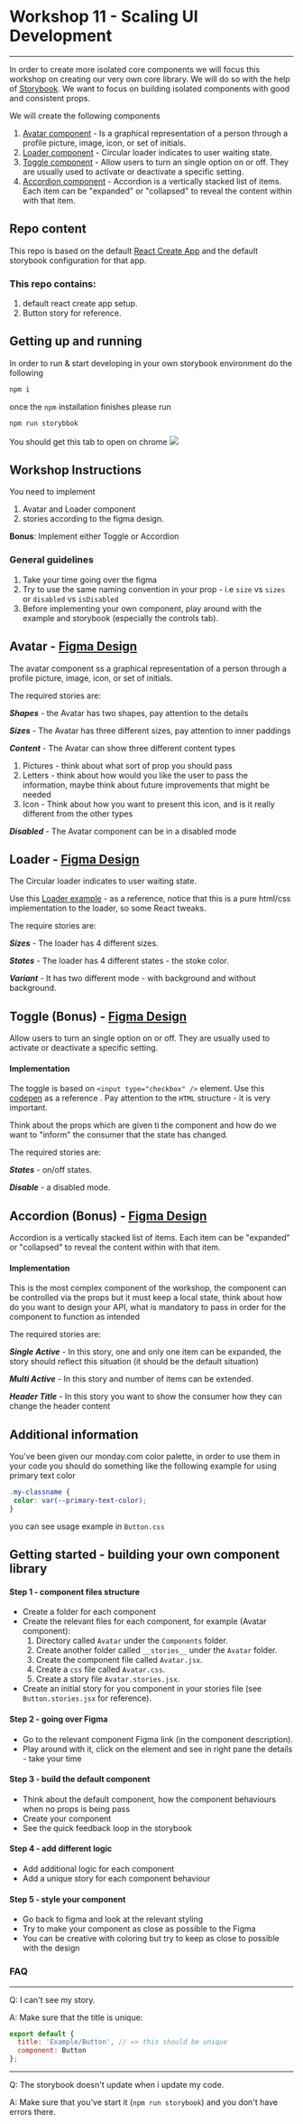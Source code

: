 # Workshop 11 - Scaling UI Development
***
In order to create more isolated core components we will focus this workshop on creating our very own core library.
We will do so with the help of [Storybook](https://storybook.js.org/).
We want to focus on building isolated components with good and consistent props.

We will create the following components
1. [Avatar component](https://www.figma.com/file/rEZBYBTa8dJyjHthW4jETo/Avatar-(Copy)) - Is a graphical representation of a person through a profile picture, image, icon, or set of initials.
2. [Loader component](https://www.figma.com/file/o0iwQJFTX0ytpNhTYj4nEi/Circular-loader-(Copy)?node-id=0%3A1) - Circular loader indicates to user waiting state.
3. [Toggle component](https://www.figma.com/file/ho4Fo3Mt9OsUkSV96MKFNx/Toggle-(Copy)?node-id=0%3A1) - Allow users to turn an single option on or off. They are usually used to activate or deactivate a specific setting.
4. [Accordion component](https://www.figma.com/file/v64wRtyGvN1IKmaE3eYArd/Accordion-(Copy)?node-id=0%3A1) - Accordion is a vertically stacked list of items. Each item can be "expanded" or "collapsed" to reveal the content within with that item.

## Repo content
This repo is based on the default [React Create App](https://reactjs.org/docs/create-a-new-react-app.html) and the default storybook configuration for that app.

### This repo contains:
1. default react create app setup.
2. Button story for reference.

## Getting up and running
In order to run & start developing in your own storybook environment do the following
```bash
npm i
```
once the `npm` installation finishes please run 
```bash
npm run storybbok
```

You should get this tab to open on chrome
![](readm-assets/storybook-start.png)

## Workshop Instructions
You need to implement
1. Avatar and Loader component
2. stories according to the figma design.

****Bonus****:
Implement either Toggle or Accordion


### General guidelines
1. Take your time going over the figma
2. Try to use the same naming convention in your prop - i.e `size` vs `sizes` or `disabled` vs `isDisabled`
3. Before implementing your own component, play around with the example and storybook (especially the controls tab).

## Avatar - [Figma Design](https://www.figma.com/file/rEZBYBTa8dJyjHthW4jETo/Avatar-(Copy))

The avatar component ss a graphical representation of a person through a profile picture, image, icon, or set of initials.

The required stories are:

***Shapes*** - the Avatar has two shapes, pay attention to the details

***Sizes*** - The Avatar has three different sizes, pay attention to inner paddings

***Content*** - The Avatar can show three different content types
1. Pictures - think about what sort of prop you should pass
2. Letters - think about how would you like the user to pass the information, maybe think about future improvements that might be needed
3. Icon - Think about how you want to present this icon, and is it really different from the other types

***Disabled*** - The Avatar component can be in a disabled mode


## Loader - [Figma Design](https://www.figma.com/file/o0iwQJFTX0ytpNhTYj4nEi/Circular-loader-(Copy)?node-id=0%3A1)

The Circular loader indicates to user waiting state.

Use this [Loader example](https://codepen.io/orrgottl/pen/JjpVvNB) - as a reference, notice that this is a pure html/css implementation to the loader, so some React tweaks.

The require stories are:

***Sizes*** - The loader has 4 different sizes.

***States*** - The loader has 4 different states - the stoke color.

***Variant*** - It has two different mode - with background and without background.

## Toggle (Bonus) - [Figma Design](https://www.figma.com/file/ho4Fo3Mt9OsUkSV96MKFNx/Toggle-(Copy)?node-id=0%3A1)

Allow users to turn an single option on or off. They are usually used to activate or deactivate a specific setting.

#### Implementation
The toggle is based on `<input type="checkbox" />` element. Use this [codepen](https://codepen.io/orrgottl/pen/BaYExrj) as a reference
.
Pay attention to the `HTML` structure - it is very important.

Think about the props which are given ti the component and how do we want to "inform" the consumer that the state has changed.


The required stories are:

***States*** - on/off states.

***Disable*** - a disabled mode.

## Accordion (Bonus) - [Figma Design](https://www.figma.com/file/v64wRtyGvN1IKmaE3eYArd/Accordion-(Copy)?node-id=0%3A1)
Accordion is a vertically stacked list of items. Each item can be "expanded" or "collapsed" to reveal the content within with that item.

#### Implementation
This is the most complex component of the workshop, the component can be controlled via the props but it must keep a local state,
 think about how do you want to design your API, what is mandatory to pass in order for the component to function as intended 


The required stories are:

***Single Active*** - In this story, one and only one item can be expanded, the story should reflect this situation (it should be the default situation) 

***Multi Active*** - In this story and number of items can be extended.

***Header Title*** - In this story you want to show the consumer how they can change the header content


## Additional information
You've been given our monday.com color palette, in order to use them in your code you should do something like the following example for using primary text color
```css
.my-classname {
 color: var(--primary-text-color);
}
```
you can see usage example in `Button.css` 

## Getting started - building your own component library
#### Step 1 - component files structure
* Create a folder for each component 
* Create the relevant files for each component, for example (Avatar component):
   1. Directory called `Avatar` under the `Components` folder.
   2. Create another folder called `__stories__` under the `Avatar` folder.
   3. Create the component file called `Avatar.jsx`.
   4. Create a `css` file called `Avatar.css`.
   5. Create a story file `Avatar.stories.jsx`.
* Create an initial story for you component in your stories file (see `Button.stories.jsx` for reference).

#### Step 2 - going over Figma
* Go to the relevant component Figma link (in the component description).
* Play around with it, click on the element and see in right pane the details - take your time

#### Step 3 - build the default component
* Think about the default component, how the component behaviours when no props is being pass
* Create your component
* See the quick feedback loop in the storybook

#### Step 4 - add different logic
* Add additional logic for each component
* Add a unique story for each component behaviour

#### Step 5 - style your component
* Go back to figma and look at the relevant styling
* Try to make your component as close as possible to the Figma
* You can be creative with coloring but try to keep as close to possible with the design



### FAQ
***
 
Q: I can't see my story.

A: Make sure that the title is unique:
```jsx
export default {
  title: 'Example/Button', // => this should be unique
  component: Button
};
```
****

Q: The storybook doesn't update when i update my code.

A: Make sure that you've start it (`npm run storybook`) and you don't have errors there.

